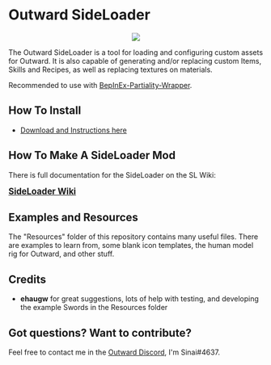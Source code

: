 # Outward SideLoader

<p align="center">
<img align="center" src="https://i.imgur.com/9rxjYNT.png">
</p>

The Outward SideLoader is a tool for loading and configuring custom assets for Outward. It is also capable of generating and/or replacing custom Items, Skills and Recipes, as well as replacing textures on materials.

Recommended to use with [BepInEx-Partiality-Wrapper](https://github.com/sinaioutlander/BepInEx-Partiality-Wrapper).

## How To Install ##
* [Download and Instructions here](https://www.nexusmods.com/outward/mods/96)

## How To Make A SideLoader Mod ##

There is full documentation for the SideLoader on the SL Wiki:

<big><b>[SideLoader Wiki](https://github.com/sinaioutlander/Outward-SideLoader/wiki)</b></big>

## Examples and Resources

The "Resources" folder of this repository contains many useful files. There are examples to learn from, some blank icon templates, the human model rig for Outward, and other stuff. 

## Credits
* <b>ehaugw</b> for great suggestions, lots of help with testing, and developing the example Swords in the Resources folder

## Got questions? Want to contribute?

Feel free to contact me in the [Outward Discord](discord.gg/outward), I'm Sinai#4637.
